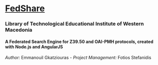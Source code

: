 # [FedShare](http://fedshare.teiwm.gr/)

### Library of Technological Educational Institute of Western Macedonia

#### A Federated Search Engine for Z39.50 and OAI-PMH protocols, created with **Node.js** and **AngularJS**

_Author:_ Emmanouil Gkatziouras - _Project Management:_ Fotios Stefanidis
